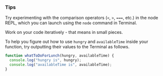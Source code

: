 ### Tips 
Try experimenting with the comparison operators (`<`, `>`, `===`, etc.) in the node REPL, which you can launch using the `node` command in Terminal.

Work on your code iteratively - that means in small pieces.

To help you figure out how to use `hungry` and `availableTime` inside your function, try outputting their values to the Terminal as follows.

``` javascript 
function whatToDoForLunch(hungry, availableTime) {
  console.log("hungry is", hungry);
  console.log("availableTime is", availableTime);
}
```
